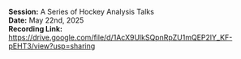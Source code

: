 **Session:** A Series of Hockey Analysis Talks <br>
**Date:** May 22nd, 2025 <br>
**Recording Link:** https://drive.google.com/file/d/1AcX9UlkSQpnRpZU1mQEP2lY_KF-pEHT3/view?usp=sharing
